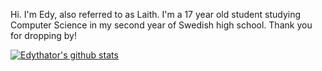 Hi. I'm Edy, also referred to as Laith. I'm a 17 year old student studying Computer Science in my second year of Swedish high school. Thank you for dropping by!

[![Edythator's github stats](https://github-readme-stats.vercel.app/api?username=Edythator)](https://github.com/anuraghazra/github-readme-stats)
